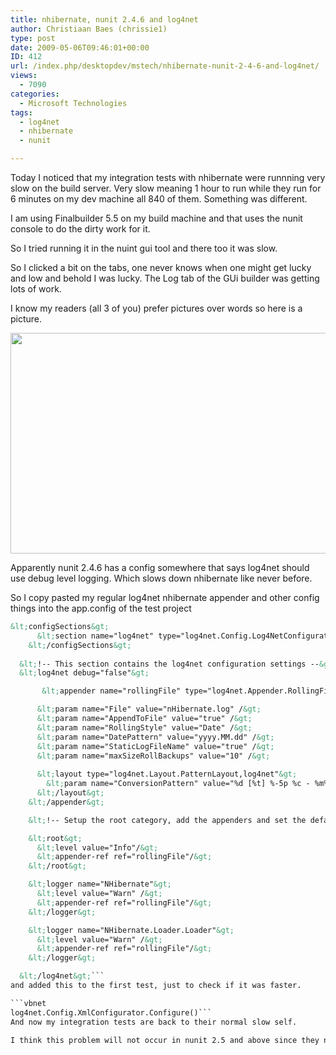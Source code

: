 ```yaml
---
title: nhibernate, nunit 2.4.6 and log4net
author: Christiaan Baes (chrissie1)
type: post
date: 2009-05-06T09:46:01+00:00
ID: 412
url: /index.php/desktopdev/mstech/nhibernate-nunit-2-4-6-and-log4net/
views:
  - 7090
categories:
  - Microsoft Technologies
tags:
  - log4net
  - nhibernate
  - nunit

---
```

Today I noticed that my integration tests with nhibernate were runnning very slow on the build server. Very slow meaning 1 hour to run while they run for 6 minutes on my dev machine all 840 of them. Something was different.

I am using Finalbuilder 5.5 on my build machine and that uses the nunit console to do the dirty work for it. 

So I tried running it in the nuint gui tool and there too it was slow.
  
So I clicked a bit on the tabs, one never knows when one might get lucky and low and behold I was lucky. The Log tab of the GUi builder was getting lots of work.
  
I know my readers (all 3 of you) prefer pictures over words so here is a picture.

<div class="image_block">
  <img src="https://lessthandot.z19.web.core.windows.net/wp-content/uploads/blogs/DesktopDev/nunitconsole.JPG" alt="" title="" width="600" height="353" />
</div>

Apparently nunit 2.4.6 has a config somewhere that says log4net should use debug level logging. Which slows down nhibernate like never before.

So I copy pasted my regular log4net nhibernate appender and other config things into the app.config of the test project 

```xml
&lt;configSections&gt;
      &lt;section name="log4net" type="log4net.Config.Log4NetConfigurationSectionHandler,log4net" /&gt;
    &lt;/configSections&gt;
 
  &lt;!-- This section contains the log4net configuration settings --&gt;
  &lt;log4net debug="false"&gt;

       &lt;appender name="rollingFile" type="log4net.Appender.RollingFileAppender,log4net" &gt;

      &lt;param name="File" value="nHibernate.log" /&gt;
      &lt;param name="AppendToFile" value="true" /&gt;
      &lt;param name="RollingStyle" value="Date" /&gt;
      &lt;param name="DatePattern" value="yyyy.MM.dd" /&gt;
      &lt;param name="StaticLogFileName" value="true" /&gt;
      &lt;param name="maxSizeRollBackups" value="10" /&gt;
         
      &lt;layout type="log4net.Layout.PatternLayout,log4net"&gt;
        &lt;param name="ConversionPattern" value="%d [%t] %-5p %c - %m%n" /&gt;
      &lt;/layout&gt;
    &lt;/appender&gt;

    &lt;!-- Setup the root category, add the appenders and set the default priority --&gt;

    &lt;root&gt;
      &lt;level value="Info"/&gt;
      &lt;appender-ref ref="rollingFile"/&gt;
    &lt;/root&gt;

    &lt;logger name="NHibernate"&gt;
      &lt;level value="Warn" /&gt;
      &lt;appender-ref ref="rollingFile"/&gt;
    &lt;/logger&gt;

    &lt;logger name="NHibernate.Loader.Loader"&gt;
      &lt;level value="Warn" /&gt;
      &lt;appender-ref ref="rollingFile"/&gt;
    &lt;/logger&gt;

  &lt;/log4net&gt;```
and added this to the first test, just to check if it was faster. 

```vbnet
log4net.Config.XmlConfigurator.Configure()```
And now my integration tests are back to their normal slow self.

I think this problem will not occur in nunit 2.5 and above since they now use a different logger then log4net.